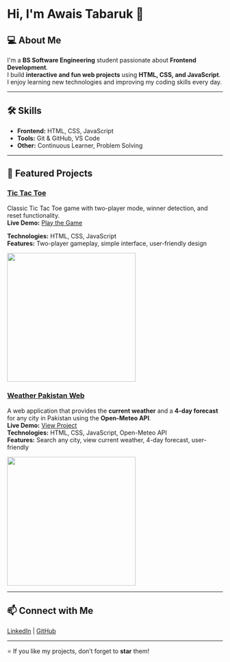 # Hi, I'm Awais Tabaruk 👋

## 💻 About Me
I'm a **BS Software Engineering** student passionate about **Frontend Development**.  
I build **interactive and fun web projects** using **HTML, CSS, and JavaScript**.  
I enjoy learning new technologies and improving my coding skills every day.

---

## 🛠 Skills
- **Frontend:** HTML, CSS, JavaScript  
- **Tools:** Git & GitHub, VS Code 
- **Other:** Continuous Learner, Problem Solving

---

## 📂 Featured Projects

### [Tic Tac Toe](https://github.com/awaistabaruk/tic-tac-toe)  
Classic Tic Tac Toe game with two-player mode, winner detection, and reset functionality.  
**Live Demo:** [Play the Game](https://awaistabaruk.github.io/tic-tac-toe/)

**Technologies:** HTML, CSS, JavaScript  
**Features:** Two-player gameplay, simple interface, user-friendly design  

<img src="https://raw.githubusercontent.com/awaistabaruk/tic-tac-toe/main/screenshot.png" width="300" />


### [Weather Pakistan Web](https://github.com/awaistabaruk/weather-pakistan)  
A web application that provides the **current weather** and a **4-day forecast** for any city in Pakistan using the **Open-Meteo API**.  
**Live Demo:** [View Project](https://awaistabaruk.github.io/weather-pakistan/)  
**Technologies:** HTML, CSS, JavaScript, Open-Meteo API  
**Features:** Search any city, view current weather, 4-day forecast, user-friendly 

<img src="https://raw.githubusercontent.com/awaistabaruk/weather-pakistan/main/images/testing.png" width="300" />


---

## 📫 Connect with Me
[LinkedIn](https://www.linkedin.com/in/awais-tabaruk-6a0b31327) | [GitHub]( https://github.com/Awaistabaruk)

---

⭐ If you like my projects, don’t forget to **star** them!
